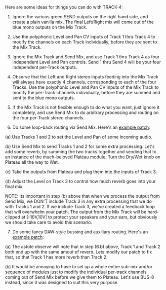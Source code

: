 Here are some ideas for things you can do with TRACK-4:

1) Ignore the various green SEND outputs on the right hand side, and create a
plain vanilla mix.  The final Left/Right mix will come out of the blue mono
outputs on the Mix Track.

2) Use the polyphonic Level and Pan CV inputs of Track 1 thru Track 4 to modify
the channels on each Track individually, before they are sent to the Mix Track.

3) Ignore the Mix Track and Send Mix, and use Track 1 thru Track 4
as four independent Level and Pan controls. Send 1 thru Send 4 will be your
four independent per-Track outputs.

4) Observe that the Left and Right stereo inputs feeding into the Mix Track will
always have exactly 4 channels, corresponding to each of the four Tracks.  Use
the polyphonic Level and Pan CV inputs of the Mix Track to modify the per-Track
channels individually, before they are summed and sent to the blue mono outputs.

5) If the Mix Track is not flexible enough to do what you want, just ignore it
completely, and use Send Mix to do arbitrary processing and routing on the four
per-Track stereo channels.

6) Do some loop-back routing via Send Mix. Here's an [example patch](???):

(a) Use Tracks 1 and 2 to set the Level and Pan of some incoming audio.  

(b) Use Send Mix to send Tracks 1 and 2 for some extra processing.  Let's add
some reverb, by summing the two tracks together and sending that to an instance
of the much-beloved Plateau module.  Turn the Dry/Wet knob on Plateau all the
way to Wet.

(c) Take the outputs from Plateau and plug them into the inputs of Track 3.

(d) Adjust the Level on Track 3 to control how much reverb goes into your final
mix.

NOTE: Its important in step (b) above that when we process the output from Send
Mix, we DON'T include Track 3 in any extra processing that we do with Tracks 1
and 2.  If we include Track 3, we've created a feedback loop that will overwhelm
your patch.  The output from the Mix Track will be hard-clipped at [-10V,10V] to
protect your speakers and your ears, but obviously we should take care to avoid
this scenario.

7) Do some fancy DAW-style bussing and auxiliary routing. Here's an [example patch](???):

(a) The astute observe will note that in step (6.b) above, Track 1 and
Track 2 both end up with the same amout of reverb.  Lets modify our patch to fix
that, so that Track 1 has more reverb than Track 2.

(b) It would be annoying to have to set up a whole entire sub-mix and/or
sequence of modules just to modify the individual per-track channels coming out
of Send Mix before we give them to Plateau.  Let's use BUS-8 instead,
since it was designed to suit this very purpose. 


